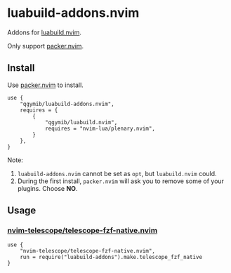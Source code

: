 # luabuild-addons.nvim

Addons for [luabuild.nvim](https://github.com/qgymib/luabuild.nvim).

Only support [packer.nvim](https://github.com/wbthomason/packer.nvim).

## Install

Use [packer.nvim](https://github.com/wbthomason/packer.nvim) to install.

```
use {
    "qgymib/luabuild-addons.nvim",
    requires = {
        {
            "qgymib/luabuild.nvim",
            requires = "nvim-lua/plenary.nvim",
        }
    },
}
```

Note:
1. `luabuild-addons.nvim` cannot be set as `opt`, but `luabuild.nvim` could.
2. During the first install, `packer.nvim` will ask you to remove some of your plugins. Choose **NO**.

## Usage

### [nvim-telescope/telescope-fzf-native.nvim](https://github.com/nvim-telescope/telescope-fzf-native.nvim)

```
use {
    "nvim-telescope/telescope-fzf-native.nvim",
    run = require("luabuild-addons").make.telescope_fzf_native
}
```
